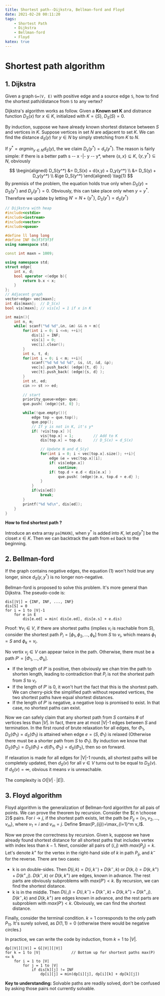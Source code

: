```yaml
---
title: Shortest path--Dijkstra, Bellman-ford and Floyd
date: 2021-02-28 00:11:20
tags: 
    - Shortest Path
    - Dijkstra
    - Bellman-ford
    - Floyd
katex: true
---
```

# Shortest path algorithm
## 1. Dijkstra
Given a graph ``G=(V, E)`` with positive edge and a source edge ``S``, how to find the shortest path/distance from ``S`` to any vertex? 

Dijkstra's algorithm works as follow. Given a **Known set K** and distrance function $D_S(x)$ for $x \in K$, initialized with $K=\{S\}$, $D_S(S) = 0$.

By induction, suppose we have already known shortest distance between $S$ and vertices in $K$. Suppose vertices in set $N$ are adjacent to set $K$. We can find the distance $d_S(y)$ for $y\in N$ by simply stretching from $K$ to $N$.

If $y^*= argmin_{y \in N} d_S(y)$, the we claim $D_s(y^*)=d_s(y^*)$. The reason is fairly simple: if there is a better path s -- x -|- y -- y*, where $\{s, x\} \subseteq K$, $\{y, y^*\} \subseteq N$, obviously 

$$
\begin{aligned}
D_S(y^*) &= D_S(x) + d(x,y) + D_y(y^*) \\
    &= D_S(y) + D_y(y^*) \\
    &\ge D_S(y^*)
\end{aligned} \tag{1}
$$
By premisis of the problem, the equation holds true only when $D_S(y)=D_S(y^*)$ and $D_y(y^*)=0$. Obviously, this can take place only when $y=y^*$. Therefore we update by letting $N'=N+\{y^*\}$, $D_S(y^*)=d_S(y^*)$

```cpp
// Dijkstra with heap
#include<cstdio>
#include<iostream>
#include<vector> 
#include<queue>

#define ll long long 
#define INF 0x3f3f3f3f
using namespace std;

const int maxn = 1009;

using namespace std;
struct edge{
    int x, d;
    bool operator <(edge b){
        return b.x < x;
    }
};
// Adjacent graph
vector<edge> vec[maxn];
int dis[maxn];  // D_S(x)
bool vis[maxn]; // vis[x] = 1 if x in K

int main(){
    int n, m;
    while( scanf("%d %d",&n, &m) && n + m){
        for(int i = 0; i <=n; ++i){
            dis[i] = INF;
            vis[i] = 0;
            vec[i].clear();
        }
        int s, t, d;
        for(int i = 0; i < m; ++i){
            scanf("%d %d %d %d", &s, &t, &d, &p);
            vec[s].push_back( (edge){t, d} );
            vec[t].push_back( (edge){s, d} );
        }
        int st, ed;
        cin >> st >> ed;
 
        // start
        priority_queue<edge> que;
        que.push( (edge){st, 0} );

        while(!que.empty()){
            edge top = que.top();
            que.pop();
            // If y is not in K, it's y*
            if( !vis[top.x] ){
                vis[top.x] = 1;         // Add to K
                dis[top.x] = top.d;     // D_S(x) = d_S(x)

                // Update N and d_S(y)
                for(int i = 0; i < vec[top.x].size(); ++i){
                    edge &e = vec[top.x][i];
                    if( vis[edge.x])
                        continue;
                    if( top.d + e.d < dis[e.x] )
                        que.push( (edge){e.x, top.d + e.d} );
                }
            }
            if(vis[ed])
                break;
        }
        printf("%d %d\n", dis[ed]);
    }
}
```

**How to find shortest path ?**

Introduce an extra array ``pa[MAXN]``, when $y^*$ is added into $K$, let $pa[y^*]$ be the closet $x\in K$.
Then we can backtrack the path from ``ed`` back to the beginning.

## 2. Bellman-ford
If the graph contains negative edges, the equation (1) won't hold true any longer, since $d_S(y, y^*)$ is no longer non-negative.

Bellman-ford is proposed to solve this problem. It's more general than Dijkstra. The pseudo-code  is:

```
dis[|V|] = {INF, INF, ..., INF}
dis[S] = 0
for i = 1 to |V|-1
    for e in E
        dis[e.ed] = min( dis[e.ed], dis[e.s] + e.dis)
```

Proof: $\forall v_i \in V$, if there are shortest paths (implies $v_i$ is reachable from $S$), consider the shortest path $P_i=[\phi_1, \phi_2, ..., \phi_k]$ from $S$ to $v_i$, which means $\phi_1=S$ and $\phi_k=v_i$. 

No vertix $v_j \in V$ can appear twice in the path. Otherwise, there must be a path $P'=[\Phi_1, ..., \Phi_k]$. 

- If the length of $P'$ is positive, then obviously we chan trim the path to shorten length, leading to contradiction that $P_i$ is not the shortest path from $S$ to $v_i$. 
- If the length of $P'$ is 0, it won't hurt the fact that this is the shortest path. We can cherry-pick the simplified path without repeated vertices, the two shortest paths have equal shortest distances.
- If the length of $P'$ is negative, a negative loop is promised to exist. In that case, no shortest paths can exist.

Now we can safely claim that any shortest path from $S$ contains # of vertices less than $|V|$. In fact, there are at most |V|-1 edges between $S$ and termination. In the first round of brute relaxation for all edges, for $\Phi_1$, $D_S(\Phi_1) = d_S(\Phi_1)$ is attained when edge $e=(S,\Phi_1)$ is relaxed (Otherwise there must be a shorter path from $S$ to $\Phi_1$). By induction we know that $D_S(\Phi_2)=D_S(\Phi_1) + d(\Phi_1, \Phi_2)=d_S(\Phi_2)$, then so on forward.

If relaxation is made for all edges for |V|-1 rounds, all shortest paths will be completely updated, then $d_S(v)$ for all $v\in V$ turns out to be equal to $D_S(v)$. If $d_S(v)=\infty$, obvious it means $v$ is unreachable.

The complexity is $O(|V|\cdot|E|)$.

## 3. Floyd algorithm
Floyd algorithm is the generalization of Bellman-ford algorithm for all pais of points. We can prove the theorem by recursion. Consider the ${ n \choose 2}$ pairs. For $i\rightarrow j$, if the shortest path exists, let the path be $P_{ij}=\{v_1, v_2, ..., v_m\}$, where $v_1=i$ and $v_m=j$. Define $max(P_{ij})=\max_{l=1}^m v_l$. 

Now we prove the correctness by recursion. Given k, suppose we have already found shortest distance for all shortest paths that includes vertex with index less than $k-1$. Next, consider all pairs of $(i,j)$ with $max(P_{ij}) = k$. Let's denote $k^+$ for the vertex in the right-hand side of $k$ in path $P_{ij}$, and $k^-$ for the reverse. There are two cases:

- k is on double-sides. Then $D(i,k)=D(i, k^-) + D(k^-, k)$ or $D(k,i)=D(k, k^+) + D(k^+, j)$. $D(k^-, k)$ or $D(k, k^+)$ are edges, known in advance. The rest parts are obviously subproblems with $max(P')<k$. By recursion, we can find the shortest distance.
- k is in the middle. Then $D(i,j) = D(i,k^-) + D(k^-, k) + D(k, k^+) + D(k^+, j)$. $D(k^-, k)$ and $D(k, k^+)$ are edges known in advance, and the rest parts are subproblem with $max(P')<k$. Obviously, we can find the shortest distance.

Finally, consider the terminal condition. $k=1$ corresponds to the only path $P_{11}$. It's surely solved, as $D(1,1)=0$ (otherwise there would be negative circles.)


In practice, we can write the code by induction, from $k=1$ to $|V|$.

```
dp[|V|][|V|] = G[|V|][|V|]       
for k = 1 to |V|              // Bottom up for shortest paths max(P) <= k
    for i = 1 to |V|            
        for j = 1 to |V|        
            if dis[k][j] != INF
                dp[i][j] = min(dp[i][j], dp[i][k] + dp[k][j])
```
**Key to understanding:** Solvable paths are readily solved, don't be confused by asking those pairs not currently solvable. 